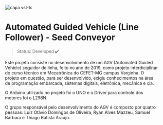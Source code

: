 ![capa vsl-ts](https://user-images.githubusercontent.com/86898996/164748915-a4197cbb-251f-4dd8-ae75-40d8c124fe93.png)
<h1>Automated Guided Vehicle (Line Follower) - Seed Conveyor</h1>

> Status: Developed ✔️

Este projeto consiste no desenvolvimento de um AGV (Automated Guided Vehicle) seguidor de linha, feito no ano de 2019, como projeto interdiciplinar do curso técnico em Mecatrônica do CEFET-MG campus Varginha. O projeto em questão, para ser desenvolvido, exigiu conhecimentos na área de programação embarcada, sistemas digitais, eletrônica, mecânica e cia. 

O Arduino utilizado no projeto foi o UNO e o Driver para controle dos motores foi o L298N.

O grupo responsável pelo desenvolvimento do AGV é composto por quatro pessoas: Luiz Otávio Domingos de Oliveira, Ryan Alves Mazzeu, Samuel Bárbara e Thiago Batista Araújo. 
